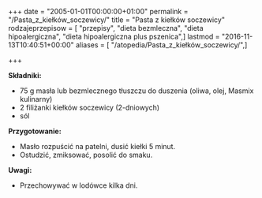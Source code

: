 +++
date = "2005-01-01T00:00:00+01:00"
permalink = "/Pasta_z_kiełków_soczewicy/"
title = "Pasta z kiełków soczewicy"
rodzajeprzepisow = [ "przepisy", "dieta bezmleczna", "dieta hipoalergiczna", "dieta hipoalergiczna plus pszenica",]
lastmod = "2016-11-13T10:40:51+00:00"
aliases = [ "/atopedia/Pasta_z_kiełków_soczewicy/",]

+++

**Składniki:**

-   75 g masła lub bezmlecznego tłuszczu do duszenia (oliwa, olej, Masmix kulinarny)
-   2 filiżanki kiełków soczewicy (2-dniowych)
-   sól

**Przygotowanie:**

-   Masło rozpuścić na patelni, dusić kiełki 5 minut.
-   Ostudzić, zmiksować, posolić do smaku.

**Uwagi:**

-   Przechowywać w lodówce kilka dni.
